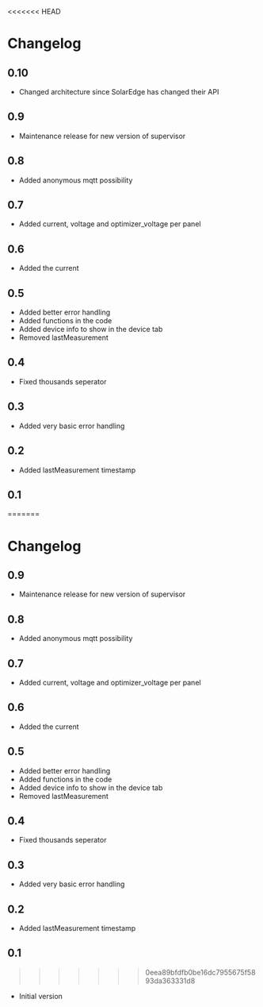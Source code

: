 <<<<<<< HEAD
# Changelog
## 0.10
- Changed architecture since SolarEdge has changed their API

## 0.9
- Maintenance release for new version of supervisor

## 0.8
- Added anonymous mqtt possibility

## 0.7
- Added current, voltage and optimizer_voltage per panel

## 0.6
- Added the current

## 0.5
- Added better error handling
- Added functions in the code
- Added device info to show in the device tab
- Removed lastMeasurement

## 0.4
- Fixed thousands seperator

## 0.3
- Added very basic error handling

## 0.2
- Added lastMeasurement timestamp

## 0.1
=======
# Changelog
## 0.9
- Maintenance release for new version of supervisor
## 0.8
- Added anonymous mqtt possibility

## 0.7
- Added current, voltage and optimizer_voltage per panel
## 0.6
- Added the current

## 0.5
- Added better error handling
- Added functions in the code
- Added device info to show in the device tab
- Removed lastMeasurement

## 0.4
- Fixed thousands seperator

## 0.3
- Added very basic error handling

## 0.2
- Added lastMeasurement timestamp

## 0.1
>>>>>>> 0eea89bfdfb0be16dc7955675f5893da363331d8
- Initial version